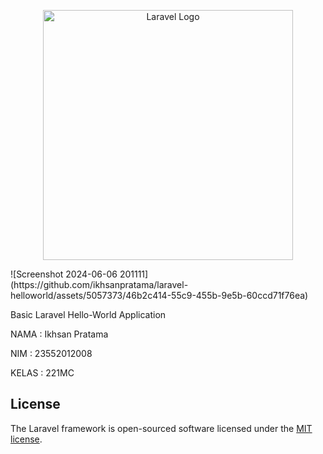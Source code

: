 <p align="center"><a href="https://laravel.com" target="_blank"><img src="https://raw.githubusercontent.com/laravel/art/master/logo-lockup/5%20SVG/2%20CMYK/1%20Full%20Color/laravel-logolockup-cmyk-red.svg" width="400" alt="Laravel Logo"></a></p>
![Screenshot 2024-06-06 201111](https://github.com/ikhsanpratama/laravel-helloworld/assets/5057373/46b2c414-55c9-455b-9e5b-60ccd71f76ea)

Basic Laravel Hello-World Application

<p>NAMA : Ikhsan Pratama</p>
<p>NIM  : 23552012008</p>
<p>KELAS : 221MC</p>

## License

The Laravel framework is open-sourced software licensed under the [MIT license](https://opensource.org/licenses/MIT).
